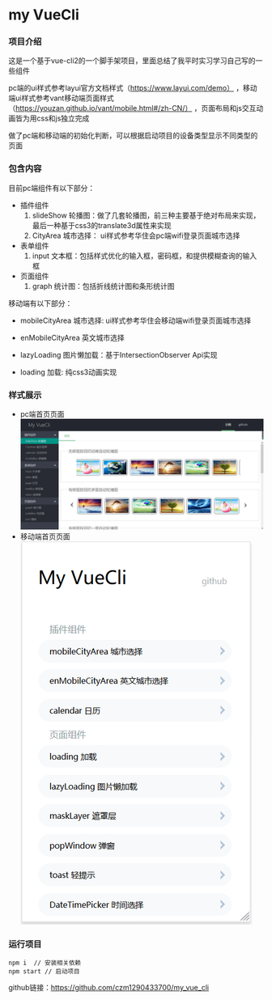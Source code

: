 # my VueCli

### 项目介绍

这是一个基于vue-cli2的一个脚手架项目，里面总结了我平时实习学习自己写的一些组件<br>

pc端的ui样式参考layui官方文档样式（https://www.layui.com/demo） ，移动端ui样式参考vant移动端页面样式（https://youzan.github.io/vant/mobile.html#/zh-CN/） ，页面布局和js交互动画皆为用css和js独立完成

做了pc端和移动端的初始化判断，可以根据启动项目的设备类型显示不同类型的页面

### 包含内容

目前pc端组件有以下部分：

- 插件组件
    1.  slideShow 轮播图：做了几套轮播图，前三种主要基于绝对布局来实现，最后一种基于css3的translate3d属性来实现
    2.  CityArea 城市选择： ui样式参考华住会pc端wifi登录页面城市选择
- 表单组件
    1.  input 文本框：包括样式优化的输入框，密码框，和提供模糊查询的输入框
- 页面组件
    1.  graph 统计图：包括折线统计图和条形统计图

移动端有以下部分：

- mobileCityArea 城市选择: ui样式参考华住会移动端wifi登录页面城市选择

- enMobileCityArea 英文城市选择

- lazyLoading 图片懒加载：基于IntersectionObserver Api实现

- loading 加载: 纯css3动画实现

### 样式展示

- pc端首页页面<br>
![pc端图片](imgs/pc.png?raw=true)
- 移动端首页页面<br>
![移动端图片](imgs/mobile.png?raw=true)

### 运行项目

``` 
npm i  // 安装相关依赖
npm start // 启动项目
```

github链接：https://github.com/czm1290433700/my_vue_cli